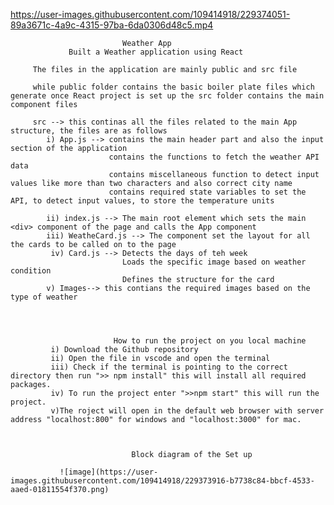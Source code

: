                           

https://user-images.githubusercontent.com/109414918/229374051-89a3671c-4a9c-4315-97ba-6da0306d48c5.mp4


                             
                             Weather App
                 Built a Weather application using React
                 
         The files in the application are mainly public and src file
         
         while public folder contains the basic boiler plate files which generate once React project is set up the src folder contains the main component files
         
         src --> this continas all the files related to the main App structure, the files are as follows
            i) App.js --> contains the main header part and also the input section of the application
                          contains the functions to fetch the weather API data
                          contains miscellaneous function to detect input values like more than two characters and also correct city name
                          contains required state variables to set the API, to detect input values, to store the temperature units
                          
            ii) index.js --> The main root element which sets the main <div> component of the page and calls the App component
            iii) WeatheCard.js --> The component set the layout for all  the cards to be called on to the page
             iv) Card.js --> Detects the days of teh week
                             Loads the specific image based on weather condition
                             Defines the structure for the card
            v) Images--> this contians the required images based on the type of weather                 
                           
                           
                           
                           
                           How to run the project on you local machine
             i) Download the Github repository
             ii) Open the file in vscode and open the terminal
             iii) Check if the terminal is pointing to the correct directory then run ">> npm install" this will install all required packages.
             iv) To run the project enter ">>npm start" this will run the project.
             v)The roject will open in the default web browser with server address "localhost:800" for windows and "localhost:3000" for mac.
             
             
             
                               Block diagram of the Set up
                               
               ![image](https://user-images.githubusercontent.com/109414918/229373916-b7738c84-bbcf-4533-aaed-01811554f370.png)
                
             
         
